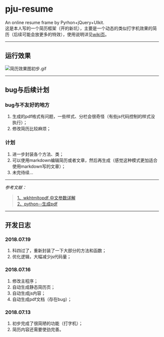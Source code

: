# pju-resume
An online resume frame by Pyrhon+jQuery+UIkit.  
这是本人写的一个简历框架（开的新坑），主要是一个动态的类似打字机效果的简历（后续可能会放更多的特效），使用说明详见[wiki页](https://github.com/fslong520/pju-resume/wiki/使用说明)。  

---  
## 运行效果 
![简历效果图初步.gif](https://i.loli.net/2018/07/16/5b4bf047f2e55.gif)<!--删除连接：https://sm.ms/delete/DokAaLfv28dP5VJ-->   

---  
## bug与后续计划
### bug与不友好的地方
1. 生成的pdf格式有问题，一些样式、分栏会很奇怪（有些js代码控制的样式没执行）；
2. 修改简历比较麻烦；
### 计划
1. 进一步封装各个方法、类；
2. 可以使用markdown编辑简历或者文章，然后再生成（感觉这种模式更加适合使用markdown写的文章）；
3. 未完待续...

---
*参考文献：*  
> [1、wkhtmltopdf 中文参数详解](https://blog.csdn.net/u014644418/article/details/51584553)  
> [2、python--生成pdf](https://www.jianshu.com/p/91fa0420f621)

---
## 开发日志
### 2018.07.19 
1. 科四过了，重新封装了一下大部分的方法和函数；
2. 优化逻辑，大幅减少js代码量；
### 2018.07.16 
1. 修改主程序；
2. 自动生成静态简历页；
3. 自动生成js内容；
4. 自动生成pdf文档（存在bug）；
### 2018.07.13  
1. 初步完成了很简陋的功能（打字机）；
2. 简历内容还需要使劲完善。
